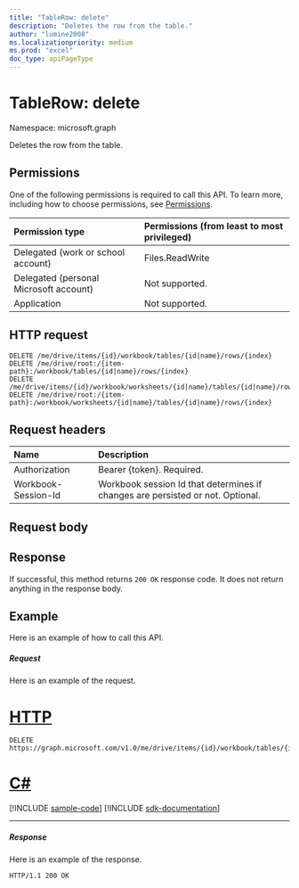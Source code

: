 ```yaml
---
title: "TableRow: delete"
description: "Deletes the row from the table."
author: "lumine2008"
ms.localizationpriority: medium
ms.prod: "excel"
doc_type: apiPageType
---
```


# TableRow: delete

Namespace: microsoft.graph

Deletes the row from the table.
## Permissions
One of the following permissions is required to call this API. To learn more, including how to choose permissions, see [Permissions](/graph/permissions-reference).

|Permission type      | Permissions (from least to most privileged)              |
|:--------------------|:---------------------------------------------------------|
|Delegated (work or school account) | Files.ReadWrite    |
|Delegated (personal Microsoft account) | Not supported.    |
|Application | Not supported. |

## HTTP request
<!-- { "blockType": "ignored" } -->
```http
DELETE /me/drive/items/{id}/workbook/tables/{id|name}/rows/{index}
DELETE /me/drive/root:/{item-path}:/workbook/tables/{id|name}/rows/{index}
DELETE /me/drive/items/{id}/workbook/worksheets/{id|name}/tables/{id|name}/rows/{index}
DELETE /me/drive/root:/{item-path}:/workbook/worksheets/{id|name}/tables/{id|name}/rows/{index}

```
## Request headers
| Name       | Description|
|:---------------|:----------|
| Authorization  | Bearer {token}. Required. |
| Workbook-Session-Id  | Workbook session Id that determines if changes are persisted or not. Optional.|

## Request body

## Response

If successful, this method returns `200 OK` response code. It does not return anything in the response body.

## Example
Here is an example of how to call this API.
##### Request
Here is an example of the request.

# [HTTP](#tab/http)
<!-- {
  "blockType": "request",
  "name": "tablerow_delete"
}-->
```http
DELETE https://graph.microsoft.com/v1.0/me/drive/items/{id}/workbook/tables/{id|name}/rows/{index}
```

# [C#](#tab/csharp)
[!INCLUDE [sample-code](../includes/snippets/csharp/tablerow-delete-csharp-snippets.md)]
[!INCLUDE [sdk-documentation](../includes/snippets/snippets-sdk-documentation-link.md)]

---

##### Response
Here is an example of the response. 
<!-- {
  "blockType": "response",
  "truncated": true
} -->
```http
HTTP/1.1 200 OK
```

<!-- uuid: 8fcb5dbc-d5aa-4681-8e31-b001d5168d79
2015-10-25 14:57:30 UTC -->
<!-- {
  "type": "#page.annotation",
  "description": "TableRow: delete",
  "keywords": "",
  "section": "documentation",
  "tocPath": ""
}-->

